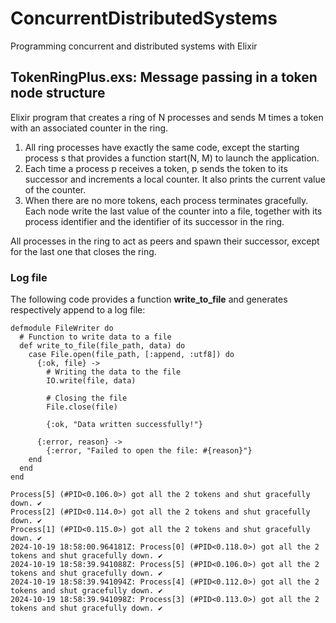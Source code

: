 # ConcurrentDistributedSystems
Programming concurrent and distributed systems with Elixir

## TokenRingPlus.exs: Message passing in a token node structure
Elixir program that creates a ring of N processes and sends M times a token with an associated
counter in the ring.

1. All ring processes have exactly the same code, except the starting process s that
provides a function start(N, M) to launch the application.
2. Each time a process p receives a token, p sends the token to its successor and
increments a local counter. It also prints the current value of the counter.
3. When there are no more tokens, each process terminates gracefully. Each
node write the last value of the counter into a file, together with its process
identifier and the identifier of its successor in the ring.

All processes in the ring to act as peers and spawn their successor, except for the last one that closes the ring.

### Log file
The following code provides a function **write_to_file** and generates respectively append to a log file:

```
defmodule FileWriter do
  # Function to write data to a file
  def write_to_file(file_path, data) do
    case File.open(file_path, [:append, :utf8]) do
      {:ok, file} ->
        # Writing the data to the file
        IO.write(file, data)
        
        # Closing the file
        File.close(file)

        {:ok, "Data written successfully!"}
        
      {:error, reason} ->
        {:error, "Failed to open the file: #{reason}"}
    end
  end
end
```

```
Process[5] (#PID<0.106.0>) got all the 2 tokens and shut gracefully down. ✔️
Process[2] (#PID<0.114.0>) got all the 2 tokens and shut gracefully down. ✔️
Process[1] (#PID<0.115.0>) got all the 2 tokens and shut gracefully down. ✔️
2024-10-19 18:58:00.964181Z: Process[0] (#PID<0.118.0>) got all the 2 tokens and shut gracefully down. ✔️
2024-10-19 18:58:39.941088Z: Process[5] (#PID<0.106.0>) got all the 2 tokens and shut gracefully down. ✔️
2024-10-19 18:58:39.941094Z: Process[4] (#PID<0.112.0>) got all the 2 tokens and shut gracefully down. ✔️
2024-10-19 18:58:39.941098Z: Process[3] (#PID<0.113.0>) got all the 2 tokens and shut gracefully down. ✔️
```

